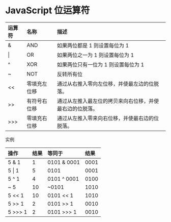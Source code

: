 # JavaScript 位运算符


|  运算符	| 名称	| 描述 |
| :-----| :---- | :---- | 
| &	| AND	| 如果两位都是 1 则设置每位为 1| 
| &#124;	| OR	| 如果两位之一为 1 则设置每位为 1| 
| ^	| XOR | 	如果两位只有一位为 1 则设置每位为 1| 
| ~	| NOT	| 反转所有位| 
| <<	| 零填充左位移	| 通过从右推入零向左位移，并使最左边的位脱落。| 
| >>	| 有符号右位移	| 通过从左推入最左位的拷贝来向右位移，并使最右边的位脱落。| 
| >>>	| 零填充右位移	| 通过从左推入零来向右位移，并使最右边的位脱落。| 

实例

| 操作 | 结果 |	等同于 |	结果 |
| :-----| :---- | :---- | :---- | 
| 5 & 1 |	1	| 0101 & 0001 |	0001 |
| 5 &#124; 1 |	5	| 0101 | 0001 |	0101 |
| 5 ^ 1 |	4	| 0101 ^ 0001 |	0100 |
| ~ 5 | 10 |	~0101	| 1010 |
| 5 << 1 |	10	| 0101 << 1 |	1010 |
| 5 >> 1 |	2	| 0101 >> 1 |	0010 |
| 5 >>> 1 |	2	| 0101 >>> 1 |	0010 |